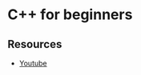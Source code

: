# C++ for beginners

## Resources

- [Youtube](https://www.youtube.com/watch?v=jcYaWFhV8oY&list=PL_c9BZzLwBRJVJsIfe97ey45V4LP_HXiG)

